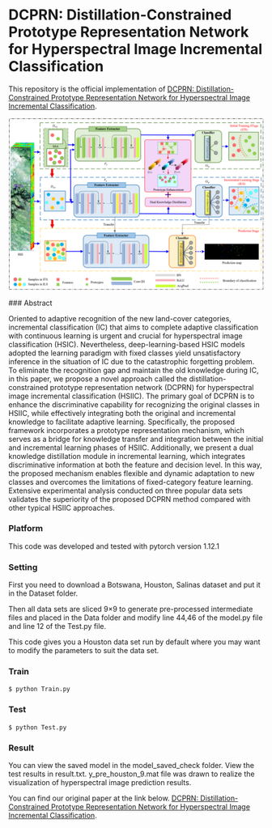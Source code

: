 # DCPRN: Distillation-Constrained Prototype Representation Network for Hyperspectral Image Incremental Classification

This repository is the official implementation of [DCPRN: Distillation-Constrained Prototype Representation Network for Hyperspectral Image Incremental Classification](https://ieeexplore.ieee.org/document/10416249). 

<p align='center'>
  <img src='figure/dcprn.png' width="800px">
</p>
### Abstract

Oriented to adaptive recognition of the new land-cover categories, incremental classification (IC) that aims to complete adaptive classification with continuous learning is urgent and crucial for hyperspectral image classification (HSIC). Nevertheless, deep-learning-based HSIC models adopted the learning paradigm with fixed classes yield unsatisfactory inference in the situation of IC due to the catastrophic forgetting problem. To eliminate the recognition gap and maintain the old knowledge during IC, in this paper, we propose a novel approach called the distillation-constrained prototype representation network (DCPRN) for hyperspectral image incremental classification (HSIIC). The primary goal of DCPRN is to enhance the discriminative capability for recognizing the original classes in HSIIC, while effectively integrating both the original and incremental knowledge to facilitate adaptive learning. Specifically, the proposed framework incorporates a prototype representation mechanism, which serves as a bridge for knowledge transfer and integration between the initial and incremental learning phases of HSIIC. Additionally, we present a dual knowledge distillation module in incremental learning, which integrates discriminative information at both the feature and decision level. In this way, the proposed mechanism enables flexible and dynamic adaptation to new classes and overcomes the limitations of fixed-category feature learning. Extensive experimental analysis conducted on three popular data sets validates the superiority of the proposed DCPRN method compared with other typical HSIIC approaches.

### Platform

This code was developed and tested with pytorch version 1.12.1

### Setting

First you need to download a Botswana, Houston, Salinas dataset and put it in the Dataset folder.

Then all data sets are sliced 9×9 to generate pre-processed intermediate files and placed in the Data folder and modify line 44,46 of the model.py file and line 12 of the Test.py file.

This code gives you a Houston data set run by default where you may want to modify the parameters to suit the data set.

### Train

```
$ python Train.py
```

### Test

```
$ python Test.py
```



### Result

You can view the saved model in the model_saved_check folder. View the test results in result.txt. y_pre_houston_9.mat file was drawn to realize the visualization of hyperspectral image prediction results.

You can find our original paper at the link below.
[DCPRN: Distillation-Constrained Prototype Representation Network for Hyperspectral Image Incremental Classification](https://ieeexplore.ieee.org/document/10416249). 
